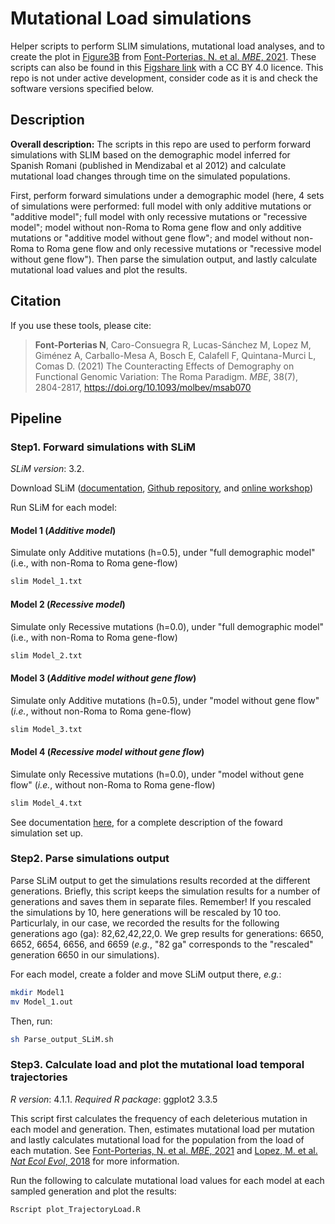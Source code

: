 # Mutational Load simulations
Helper scripts to perform SLIM simulations, mutational load analyses, and to create the plot in [Figure3B](https://academic.oup.com/view-large/figure/266883350/msab070f3.tif) from [Font-Porterias, N. et al. *MBE*, 2021](https://doi.org/10.1093/molbev/msab070). These scripts can also be found in this [Figshare link](https://figshare.com/articles/software/Whole-exomes_Roma/13848506) with a CC BY 4.0 licence. This repo is not under active development, consider code as it is and check the software versions specified below.

## Description
**Overall description:** The scripts in this repo are used to perform forward simulations with SLIM based on the demographic model inferred for Spanish Romani (published in Mendizabal et al 2012) and calculate mutational load changes through time on the simulated populations. 

First, perform forward simulations under a demographic model (here, 4 sets of simulations were performed: full model with only additive mutations or "additive model"; full model with only recessive mutations or "recessive model"; model without non-Roma to Roma gene flow and only additive mutations or "additive model without gene flow"; and model without non-Roma to Roma gene flow and only recessive mutations or "recessive model without gene flow"). Then parse the simulation output, and lastly calculate mutational load values and plot the results. 

## Citation
If you use these tools, please cite: 

> **Font-Porterias N**, Caro-Consuegra R, Lucas-Sánchez M, Lopez M, Giménez A, Carballo-Mesa A, Bosch E, Calafell F, Quintana-Murci L, Comas D. (2021) The Counteracting Effects of Demography on Functional Genomic Variation: The Roma Paradigm. *MBE*, 38(7), 2804-2817, https://doi.org/10.1093/molbev/msab070

## Pipeline

### Step1. Forward simulations with SLiM
*SLiM version*: 3.2. 

Download SLiM ([documentation](https://messerlab.org/slim/), [Github repository](https://github.com/MesserLab/SLiM), and [online workshop](http://benhaller.com/workshops/workshops.html))

Run SLiM for each model:
#### Model 1 (*Additive model*)
Simulate only Additive mutations (h=0.5), under "full demographic model" (i.e., with non-Roma to Roma gene-flow)
```bash
slim Model_1.txt
```

#### Model 2 (*Recessive model*)
Simulate only Recessive mutations (h=0.0), under "full demographic model" (i.e., with non-Roma to Roma gene-flow)
```bash
slim Model_2.txt
```

#### Model 3 (*Additive model without gene flow*)
Simulate only Additive mutations (h=0.5), under "model without gene flow" (*i.e.*, without non-Roma to Roma gene-flow)
```bash
slim Model_3.txt
```

#### Model 4 (*Recessive model without gene flow*)
Simulate only Recessive mutations (h=0.0), under "model without gene flow" (*i.e.*, without non-Roma to Roma gene-flow)
```bash
slim Model_4.txt
```

See documentation [here](Documentation_simulations/Documentation_simulationsSLiM.md), for a complete description of the foward simulation set up. 

### Step2. Parse simulations output
Parse SLiM output to get the simulations results recorded at the different generations.
Briefly, this script keeps the simulation results for a number of generations and saves them in separate files. Remember! If you rescaled the simulations by 10, here generations will be rescaled by 10 too. Particurlaly, in our case, we recorded the results for the following generations ago (ga): 82,62,42,22,0. We grep results for generations: 6650, 6652, 6654, 6656, and 6659 (*e.g.*, "82 ga" corresponds to the "rescaled" generation 6650 in our simulations).

For each model, create a folder and move SLiM output there, *e.g.*:
```bash
mkdir Model1
mv Model_1.out
```
Then, run: 

```bash
sh Parse_output_SLiM.sh
```


### Step3. Calculate load and plot the mutational load temporal trajectories
*R version*: 4.1.1. 
*Required R package*: ggplot2 3.3.5

This script first calculates the frequency of each deleterious mutation in each model and generation. Then, estimates mutational load per mutation and lastly calculates mutational load for the population from the load of each mutation. See [Font-Porterias, N. et al. *MBE*, 2021](https://doi.org/10.1093/molbev/msab070) and [Lopez, M. et al. *Nat Ecol Evol*, 2018](https://doi.org/10.1038/s41559-018-0496-4) for more information.


Run the following to calculate mutational load values for each model at each sampled generation and plot the results:

```bash
Rscript plot_TrajectoryLoad.R
```

